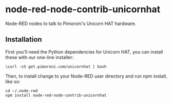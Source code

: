 # node-red-node-contrib-unicornhat

Node-RED nodes to talk to Pimoroni's Unicorn HAT hardware.

## Installation

First you'll need the Python dependencies for Unicorn HAT, you can install these with our one-line installer:

```
\curl -sS get.pimoroni.com/unicornhat | bash
```

Then, to install change to your Node-RED user directory and run npm install, like so:

```
cd ~/.node-red
npm install node-red-node-contrib-unicornhat
```
